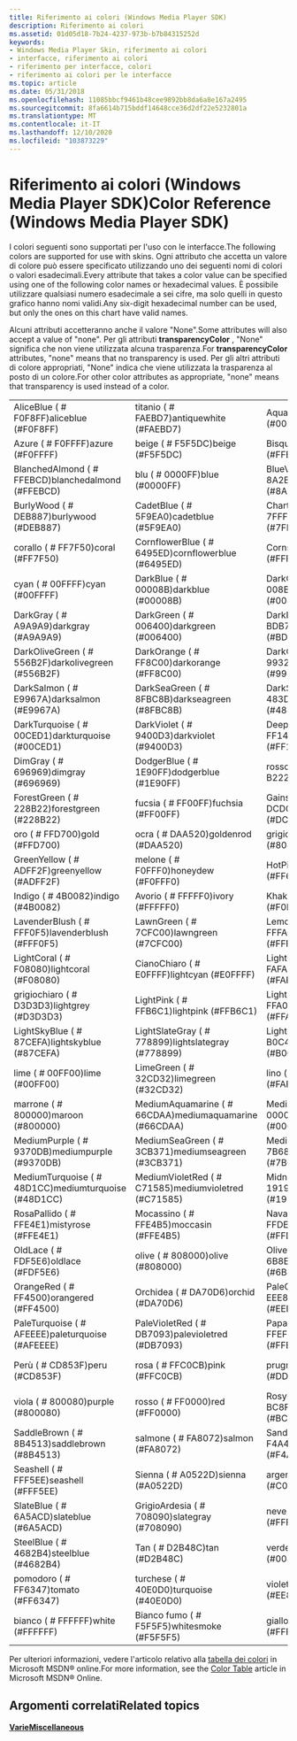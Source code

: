 ```yaml
---
title: Riferimento ai colori (Windows Media Player SDK)
description: Riferimento ai colori
ms.assetid: 01d05d18-7b24-4237-973b-b7b84315252d
keywords:
- Windows Media Player Skin, riferimento ai colori
- interfacce, riferimento ai colori
- riferimento per interfacce, colori
- riferimento ai colori per le interfacce
ms.topic: article
ms.date: 05/31/2018
ms.openlocfilehash: 11085bbcf9461b48cee9892bb8da6a8e167a2495
ms.sourcegitcommit: 8fa6614b715bddf14648cce36d2df22e5232801a
ms.translationtype: MT
ms.contentlocale: it-IT
ms.lasthandoff: 12/10/2020
ms.locfileid: "103873229"
---
```

# <a name="color-reference-windows-media-player-sdk"></a><span data-ttu-id="32fe2-107">Riferimento ai colori (Windows Media Player SDK)</span><span class="sxs-lookup"><span data-stu-id="32fe2-107">Color Reference (Windows Media Player SDK)</span></span>

<span data-ttu-id="32fe2-108">I colori seguenti sono supportati per l'uso con le interfacce.</span><span class="sxs-lookup"><span data-stu-id="32fe2-108">The following colors are supported for use with skins.</span></span> <span data-ttu-id="32fe2-109">Ogni attributo che accetta un valore di colore può essere specificato utilizzando uno dei seguenti nomi di colori o valori esadecimali.</span><span class="sxs-lookup"><span data-stu-id="32fe2-109">Every attribute that takes a color value can be specified using one of the following color names or hexadecimal values.</span></span> <span data-ttu-id="32fe2-110">È possibile utilizzare qualsiasi numero esadecimale a sei cifre, ma solo quelli in questo grafico hanno nomi validi.</span><span class="sxs-lookup"><span data-stu-id="32fe2-110">Any six-digit hexadecimal number can be used, but only the ones on this chart have valid names.</span></span>

<span data-ttu-id="32fe2-111">Alcuni attributi accetteranno anche il valore "None".</span><span class="sxs-lookup"><span data-stu-id="32fe2-111">Some attributes will also accept a value of "none".</span></span> <span data-ttu-id="32fe2-112">Per gli attributi **transparencyColor** , "None" significa che non viene utilizzata alcuna trasparenza.</span><span class="sxs-lookup"><span data-stu-id="32fe2-112">For **transparencyColor** attributes, "none" means that no transparency is used.</span></span> <span data-ttu-id="32fe2-113">Per gli altri attributi di colore appropriati, "None" indica che viene utilizzata la trasparenza al posto di un colore.</span><span class="sxs-lookup"><span data-stu-id="32fe2-113">For other color attributes as appropriate, "none" means that transparency is used instead of a color.</span></span>



|                            |                             |                                 |                              |
|----------------------------|-----------------------------|---------------------------------|------------------------------|
| <span data-ttu-id="32fe2-114">AliceBlue ( \# F0F8FF)</span><span class="sxs-lookup"><span data-stu-id="32fe2-114">aliceblue (\#F0F8FF)</span></span>       | <span data-ttu-id="32fe2-115">titanio ( \# FAEBD7)</span><span class="sxs-lookup"><span data-stu-id="32fe2-115">antiquewhite (\#FAEBD7)</span></span>     | <span data-ttu-id="32fe2-116">Aqua ( \# 00FFFF)</span><span class="sxs-lookup"><span data-stu-id="32fe2-116">aqua (\#00FFFF)</span></span>                 | <span data-ttu-id="32fe2-117">Aquamarine ( \# 7FFFD4)</span><span class="sxs-lookup"><span data-stu-id="32fe2-117">aquamarine (\#7FFFD4)</span></span>        |
| <span data-ttu-id="32fe2-118">Azure ( \# F0FFFF)</span><span class="sxs-lookup"><span data-stu-id="32fe2-118">azure (\#F0FFFF)</span></span>           | <span data-ttu-id="32fe2-119">beige ( \# F5F5DC)</span><span class="sxs-lookup"><span data-stu-id="32fe2-119">beige (\#F5F5DC)</span></span>            | <span data-ttu-id="32fe2-120">Bisque ( \# FFE4C4)</span><span class="sxs-lookup"><span data-stu-id="32fe2-120">bisque (\#FFE4C4)</span></span>               | <span data-ttu-id="32fe2-121">nero ( \# 000000)</span><span class="sxs-lookup"><span data-stu-id="32fe2-121">black (\#000000)</span></span>             |
| <span data-ttu-id="32fe2-122">BlanchedAlmond ( \# FFEBCD)</span><span class="sxs-lookup"><span data-stu-id="32fe2-122">blanchedalmond (\#FFEBCD)</span></span>  | <span data-ttu-id="32fe2-123">blu ( \# 0000FF)</span><span class="sxs-lookup"><span data-stu-id="32fe2-123">blue (\#0000FF)</span></span>             | <span data-ttu-id="32fe2-124">BlueViolet ( \# 8A2BE2)</span><span class="sxs-lookup"><span data-stu-id="32fe2-124">blueviolet (\#8A2BE2)</span></span>           | <span data-ttu-id="32fe2-125">marrone ( \# A52A2A)</span><span class="sxs-lookup"><span data-stu-id="32fe2-125">brown (\#A52A2A)</span></span>             |
| <span data-ttu-id="32fe2-126">BurlyWood ( \# DEB887)</span><span class="sxs-lookup"><span data-stu-id="32fe2-126">burlywood (\#DEB887)</span></span>       | <span data-ttu-id="32fe2-127">CadetBlue ( \# 5F9EA0)</span><span class="sxs-lookup"><span data-stu-id="32fe2-127">cadetblue (\#5F9EA0)</span></span>        | <span data-ttu-id="32fe2-128">Chartreuse ( \# 7FFF00)</span><span class="sxs-lookup"><span data-stu-id="32fe2-128">chartreuse (\#7FFF00)</span></span>           | <span data-ttu-id="32fe2-129">cioccolato ( \# D2691E)</span><span class="sxs-lookup"><span data-stu-id="32fe2-129">chocolate (\#D2691E)</span></span>         |
| <span data-ttu-id="32fe2-130">corallo ( \# FF7F50)</span><span class="sxs-lookup"><span data-stu-id="32fe2-130">coral (\#FF7F50)</span></span>           | <span data-ttu-id="32fe2-131">CornflowerBlue ( \# 6495ED)</span><span class="sxs-lookup"><span data-stu-id="32fe2-131">cornflowerblue (\#6495ED)</span></span>   | <span data-ttu-id="32fe2-132">Cornsilk ( \# FFF8DC)</span><span class="sxs-lookup"><span data-stu-id="32fe2-132">cornsilk (\#FFF8DC)</span></span>             | <span data-ttu-id="32fe2-133">Crimson ( \# DC143C)</span><span class="sxs-lookup"><span data-stu-id="32fe2-133">crimson (\#DC143C)</span></span>           |
| <span data-ttu-id="32fe2-134">cyan ( \# 00FFFF)</span><span class="sxs-lookup"><span data-stu-id="32fe2-134">cyan (\#00FFFF)</span></span>            | <span data-ttu-id="32fe2-135">DarkBlue ( \# 00008B)</span><span class="sxs-lookup"><span data-stu-id="32fe2-135">darkblue (\#00008B)</span></span>         | <span data-ttu-id="32fe2-136">DarkCyan ( \# 008B8B)</span><span class="sxs-lookup"><span data-stu-id="32fe2-136">darkcyan (\#008B8B)</span></span>             | <span data-ttu-id="32fe2-137">DarkGoldenrod ( \# B8860B)</span><span class="sxs-lookup"><span data-stu-id="32fe2-137">darkgoldenrod (\#B8860B)</span></span>     |
| <span data-ttu-id="32fe2-138">DarkGray ( \# A9A9A9)</span><span class="sxs-lookup"><span data-stu-id="32fe2-138">darkgray (\#A9A9A9)</span></span>        | <span data-ttu-id="32fe2-139">DarkGreen ( \# 006400)</span><span class="sxs-lookup"><span data-stu-id="32fe2-139">darkgreen (\#006400)</span></span>        | <span data-ttu-id="32fe2-140">DarkKhaki ( \# BDB76B)</span><span class="sxs-lookup"><span data-stu-id="32fe2-140">darkkhaki (\#BDB76B)</span></span>            | <span data-ttu-id="32fe2-141">DarkMagenta ( \# 8B008B)</span><span class="sxs-lookup"><span data-stu-id="32fe2-141">darkmagenta (\#8B008B)</span></span>       |
| <span data-ttu-id="32fe2-142">DarkOliveGreen ( \# 556B2F)</span><span class="sxs-lookup"><span data-stu-id="32fe2-142">darkolivegreen (\#556B2F)</span></span>  | <span data-ttu-id="32fe2-143">DarkOrange ( \# FF8C00)</span><span class="sxs-lookup"><span data-stu-id="32fe2-143">darkorange (\#FF8C00)</span></span>       | <span data-ttu-id="32fe2-144">DarkOrchid ( \# 9932CC)</span><span class="sxs-lookup"><span data-stu-id="32fe2-144">darkorchid (\#9932CC)</span></span>           | <span data-ttu-id="32fe2-145">DarkRed ( \# 8B0000)</span><span class="sxs-lookup"><span data-stu-id="32fe2-145">darkred (\#8B0000)</span></span>           |
| <span data-ttu-id="32fe2-146">DarkSalmon ( \# E9967A)</span><span class="sxs-lookup"><span data-stu-id="32fe2-146">darksalmon (\#E9967A)</span></span>      | <span data-ttu-id="32fe2-147">DarkSeaGreen ( \# 8FBC8B)</span><span class="sxs-lookup"><span data-stu-id="32fe2-147">darkseagreen (\#8FBC8B)</span></span>     | <span data-ttu-id="32fe2-148">DarkSlateBlue ( \# 483D8B)</span><span class="sxs-lookup"><span data-stu-id="32fe2-148">darkslateblue (\#483D8B)</span></span>        | <span data-ttu-id="32fe2-149">DarkSlateGray ( \# 2F4F4F)</span><span class="sxs-lookup"><span data-stu-id="32fe2-149">darkslategray (\#2F4F4F)</span></span>     |
| <span data-ttu-id="32fe2-150">DarkTurquoise ( \# 00CED1)</span><span class="sxs-lookup"><span data-stu-id="32fe2-150">darkturquoise (\#00CED1)</span></span>   | <span data-ttu-id="32fe2-151">DarkViolet ( \# 9400D3)</span><span class="sxs-lookup"><span data-stu-id="32fe2-151">darkviolet (\#9400D3)</span></span>       | <span data-ttu-id="32fe2-152">DeepPink ( \# FF1493)</span><span class="sxs-lookup"><span data-stu-id="32fe2-152">deeppink (\#FF1493)</span></span>             | <span data-ttu-id="32fe2-153">DeepSkyBlue ( \# 00BFFF)</span><span class="sxs-lookup"><span data-stu-id="32fe2-153">deepskyblue (\#00BFFF)</span></span>       |
| <span data-ttu-id="32fe2-154">DimGray ( \# 696969)</span><span class="sxs-lookup"><span data-stu-id="32fe2-154">dimgray (\#696969)</span></span>         | <span data-ttu-id="32fe2-155">DodgerBlue ( \# 1E90FF)</span><span class="sxs-lookup"><span data-stu-id="32fe2-155">dodgerblue (\#1E90FF)</span></span>       | <span data-ttu-id="32fe2-156">rosso mattone ( \# B22222)</span><span class="sxs-lookup"><span data-stu-id="32fe2-156">firebrick (\#B22222)</span></span>            | <span data-ttu-id="32fe2-157">FloralWhite ( \# FFFAF0)</span><span class="sxs-lookup"><span data-stu-id="32fe2-157">floralwhite (\#FFFAF0)</span></span>       |
| <span data-ttu-id="32fe2-158">ForestGreen ( \# 228B22)</span><span class="sxs-lookup"><span data-stu-id="32fe2-158">forestgreen (\#228B22)</span></span>     | <span data-ttu-id="32fe2-159">fucsia ( \# FF00FF)</span><span class="sxs-lookup"><span data-stu-id="32fe2-159">fuchsia (\#FF00FF)</span></span>          | <span data-ttu-id="32fe2-160">Gainsboro ( \# DCDCDC)</span><span class="sxs-lookup"><span data-stu-id="32fe2-160">gainsboro (\#DCDCDC)</span></span>            | <span data-ttu-id="32fe2-161">GhostWhite ( \# F8F8FF)</span><span class="sxs-lookup"><span data-stu-id="32fe2-161">ghostwhite (\#F8F8FF)</span></span>        |
| <span data-ttu-id="32fe2-162">oro ( \# FFD700)</span><span class="sxs-lookup"><span data-stu-id="32fe2-162">gold (\#FFD700)</span></span>            | <span data-ttu-id="32fe2-163">ocra ( \# DAA520)</span><span class="sxs-lookup"><span data-stu-id="32fe2-163">goldenrod (\#DAA520)</span></span>        | <span data-ttu-id="32fe2-164">grigio ( \# 808080)</span><span class="sxs-lookup"><span data-stu-id="32fe2-164">gray (\#808080)</span></span>                 | <span data-ttu-id="32fe2-165">verde ( \# 008000)</span><span class="sxs-lookup"><span data-stu-id="32fe2-165">green (\#008000)</span></span>             |
| <span data-ttu-id="32fe2-166">GreenYellow ( \# ADFF2F)</span><span class="sxs-lookup"><span data-stu-id="32fe2-166">greenyellow (\#ADFF2F)</span></span>     | <span data-ttu-id="32fe2-167">melone ( \# F0FFF0)</span><span class="sxs-lookup"><span data-stu-id="32fe2-167">honeydew (\#F0FFF0)</span></span>         | <span data-ttu-id="32fe2-168">HotPink ( \# FF69B4)</span><span class="sxs-lookup"><span data-stu-id="32fe2-168">hotpink (\#FF69B4)</span></span>              | <span data-ttu-id="32fe2-169">IndianRed ( \# CD5C5C)</span><span class="sxs-lookup"><span data-stu-id="32fe2-169">indianred (\#CD5C5C)</span></span>         |
| <span data-ttu-id="32fe2-170">Indigo ( \# 4B0082)</span><span class="sxs-lookup"><span data-stu-id="32fe2-170">indigo (\#4B0082)</span></span>          | <span data-ttu-id="32fe2-171">Avorio ( \# FFFFF0)</span><span class="sxs-lookup"><span data-stu-id="32fe2-171">ivory (\#FFFFF0)</span></span>            | <span data-ttu-id="32fe2-172">Khaki ( \# F0E68C)</span><span class="sxs-lookup"><span data-stu-id="32fe2-172">khaki (\#F0E68C)</span></span>                | <span data-ttu-id="32fe2-173">lavanda ( \# E6E6FA)</span><span class="sxs-lookup"><span data-stu-id="32fe2-173">lavender (\#E6E6FA)</span></span>          |
| <span data-ttu-id="32fe2-174">LavenderBlush ( \# FFF0F5)</span><span class="sxs-lookup"><span data-stu-id="32fe2-174">lavenderblush (\#FFF0F5)</span></span>   | <span data-ttu-id="32fe2-175">LawnGreen ( \# 7CFC00)</span><span class="sxs-lookup"><span data-stu-id="32fe2-175">lawngreen (\#7CFC00)</span></span>        | <span data-ttu-id="32fe2-176">LemonChiffon ( \# FFFACD)</span><span class="sxs-lookup"><span data-stu-id="32fe2-176">lemonchiffon (\#FFFACD)</span></span>         | <span data-ttu-id="32fe2-177">LightBlue ( \# ADD8E6)</span><span class="sxs-lookup"><span data-stu-id="32fe2-177">lightblue (\#ADD8E6)</span></span>         |
| <span data-ttu-id="32fe2-178">LightCoral ( \# F08080)</span><span class="sxs-lookup"><span data-stu-id="32fe2-178">lightcoral (\#F08080)</span></span>      | <span data-ttu-id="32fe2-179">CianoChiaro ( \# E0FFFF)</span><span class="sxs-lookup"><span data-stu-id="32fe2-179">lightcyan (\#E0FFFF)</span></span>        | <span data-ttu-id="32fe2-180">LightGoldenrodYellow ( \# FAFAD2)</span><span class="sxs-lookup"><span data-stu-id="32fe2-180">lightgoldenrodyellow (\#FAFAD2)</span></span> | <span data-ttu-id="32fe2-181">LightGreen ( \# 90EE90)</span><span class="sxs-lookup"><span data-stu-id="32fe2-181">lightgreen (\#90EE90)</span></span>        |
| <span data-ttu-id="32fe2-182">grigiochiaro ( \# D3D3D3)</span><span class="sxs-lookup"><span data-stu-id="32fe2-182">lightgrey (\#D3D3D3)</span></span>       | <span data-ttu-id="32fe2-183">LightPink ( \# FFB6C1)</span><span class="sxs-lookup"><span data-stu-id="32fe2-183">lightpink (\#FFB6C1)</span></span>        | <span data-ttu-id="32fe2-184">LightSalmon ( \# FFA07A)</span><span class="sxs-lookup"><span data-stu-id="32fe2-184">lightsalmon (\#FFA07A)</span></span>          | <span data-ttu-id="32fe2-185">LightSeaGreen ( \# 20B2AA)</span><span class="sxs-lookup"><span data-stu-id="32fe2-185">lightseagreen (\#20B2AA)</span></span>     |
| <span data-ttu-id="32fe2-186">LightSkyBlue ( \# 87CEFA)</span><span class="sxs-lookup"><span data-stu-id="32fe2-186">lightskyblue (\#87CEFA)</span></span>    | <span data-ttu-id="32fe2-187">LightSlateGray ( \# 778899)</span><span class="sxs-lookup"><span data-stu-id="32fe2-187">lightslategray (\#778899)</span></span>   | <span data-ttu-id="32fe2-188">LightSteelBlue ( \# B0C4DE)</span><span class="sxs-lookup"><span data-stu-id="32fe2-188">lightsteelblue (\#B0C4DE)</span></span>       | <span data-ttu-id="32fe2-189">LightYellow ( \# FFFFE0)</span><span class="sxs-lookup"><span data-stu-id="32fe2-189">lightyellow (\#FFFFE0)</span></span>       |
| <span data-ttu-id="32fe2-190">lime ( \# 00FF00)</span><span class="sxs-lookup"><span data-stu-id="32fe2-190">lime (\#00FF00)</span></span>            | <span data-ttu-id="32fe2-191">LimeGreen ( \# 32CD32)</span><span class="sxs-lookup"><span data-stu-id="32fe2-191">limegreen (\#32CD32)</span></span>        | <span data-ttu-id="32fe2-192">lino ( \# FAF0E6)</span><span class="sxs-lookup"><span data-stu-id="32fe2-192">linen (\#FAF0E6)</span></span>                | <span data-ttu-id="32fe2-193">Magenta ( \# FF00FF)</span><span class="sxs-lookup"><span data-stu-id="32fe2-193">magenta (\#FF00FF)</span></span>           |
| <span data-ttu-id="32fe2-194">marrone ( \# 800000)</span><span class="sxs-lookup"><span data-stu-id="32fe2-194">maroon (\#800000)</span></span>          | <span data-ttu-id="32fe2-195">MediumAquamarine ( \# 66CDAA)</span><span class="sxs-lookup"><span data-stu-id="32fe2-195">mediumaquamarine (\#66CDAA)</span></span> | <span data-ttu-id="32fe2-196">MediumBlue ( \# 0000CD)</span><span class="sxs-lookup"><span data-stu-id="32fe2-196">mediumblue (\#0000CD)</span></span>           | <span data-ttu-id="32fe2-197">MediumOrchid ( \# BA55D3)</span><span class="sxs-lookup"><span data-stu-id="32fe2-197">mediumorchid (\#BA55D3)</span></span>      |
| <span data-ttu-id="32fe2-198">MediumPurple ( \# 9370DB)</span><span class="sxs-lookup"><span data-stu-id="32fe2-198">mediumpurple (\#9370DB)</span></span>    | <span data-ttu-id="32fe2-199">MediumSeaGreen ( \# 3CB371)</span><span class="sxs-lookup"><span data-stu-id="32fe2-199">mediumseagreen (\#3CB371)</span></span>   | <span data-ttu-id="32fe2-200">MediumSlateBlue ( \# 7B68EE)</span><span class="sxs-lookup"><span data-stu-id="32fe2-200">mediumslateblue (\#7B68EE)</span></span>      | <span data-ttu-id="32fe2-201">MediumSpringGreen ( \# 00FA9A)</span><span class="sxs-lookup"><span data-stu-id="32fe2-201">mediumspringgreen (\#00FA9A)</span></span> |
| <span data-ttu-id="32fe2-202">MediumTurquoise ( \# 48D1CC)</span><span class="sxs-lookup"><span data-stu-id="32fe2-202">mediumturquoise (\#48D1CC)</span></span> | <span data-ttu-id="32fe2-203">MediumVioletRed ( \# C71585)</span><span class="sxs-lookup"><span data-stu-id="32fe2-203">mediumvioletred (\#C71585)</span></span>  | <span data-ttu-id="32fe2-204">MidnightBlue ( \# 191970)</span><span class="sxs-lookup"><span data-stu-id="32fe2-204">midnightblue (\#191970)</span></span>         | <span data-ttu-id="32fe2-205">MintCream ( \# F5FFFA)</span><span class="sxs-lookup"><span data-stu-id="32fe2-205">mintcream (\#F5FFFA)</span></span>         |
| <span data-ttu-id="32fe2-206">RosaPallido ( \# FFE4E1)</span><span class="sxs-lookup"><span data-stu-id="32fe2-206">mistyrose (\#FFE4E1)</span></span>       | <span data-ttu-id="32fe2-207">Mocassino ( \# FFE4B5)</span><span class="sxs-lookup"><span data-stu-id="32fe2-207">moccasin (\#FFE4B5)</span></span>         | <span data-ttu-id="32fe2-208">NavajoWhite ( \# FFDEAD)</span><span class="sxs-lookup"><span data-stu-id="32fe2-208">navajowhite (\#FFDEAD)</span></span>          | <span data-ttu-id="32fe2-209">blu marino ( \# 000080)</span><span class="sxs-lookup"><span data-stu-id="32fe2-209">navy (\#000080)</span></span>              |
| <span data-ttu-id="32fe2-210">OldLace ( \# FDF5E6)</span><span class="sxs-lookup"><span data-stu-id="32fe2-210">oldlace (\#FDF5E6)</span></span>         | <span data-ttu-id="32fe2-211">olive ( \# 808000)</span><span class="sxs-lookup"><span data-stu-id="32fe2-211">olive (\#808000)</span></span>            | <span data-ttu-id="32fe2-212">OliveDrab ( \# 6B8E23)</span><span class="sxs-lookup"><span data-stu-id="32fe2-212">olivedrab (\#6B8E23)</span></span>            | <span data-ttu-id="32fe2-213">arancione ( \# FFA500)</span><span class="sxs-lookup"><span data-stu-id="32fe2-213">orange (\#FFA500)</span></span>            |
| <span data-ttu-id="32fe2-214">OrangeRed ( \# FF4500)</span><span class="sxs-lookup"><span data-stu-id="32fe2-214">orangered (\#FF4500)</span></span>       | <span data-ttu-id="32fe2-215">Orchidea ( \# DA70D6)</span><span class="sxs-lookup"><span data-stu-id="32fe2-215">orchid (\#DA70D6)</span></span>           | <span data-ttu-id="32fe2-216">PaleGoldenrod ( \# EEE8AA)</span><span class="sxs-lookup"><span data-stu-id="32fe2-216">palegoldenrod (\#EEE8AA)</span></span>        | <span data-ttu-id="32fe2-217">PaleGreen ( \# 98FB98)</span><span class="sxs-lookup"><span data-stu-id="32fe2-217">palegreen (\#98FB98)</span></span>         |
| <span data-ttu-id="32fe2-218">PaleTurquoise ( \# AFEEEE)</span><span class="sxs-lookup"><span data-stu-id="32fe2-218">paleturquoise (\#AFEEEE)</span></span>   | <span data-ttu-id="32fe2-219">PaleVioletRed ( \# DB7093)</span><span class="sxs-lookup"><span data-stu-id="32fe2-219">palevioletred (\#DB7093)</span></span>    | <span data-ttu-id="32fe2-220">PapayaWhip ( \# FFEFD5)</span><span class="sxs-lookup"><span data-stu-id="32fe2-220">papayawhip (\#FFEFD5)</span></span>           | <span data-ttu-id="32fe2-221">PeachPuff ( \# FFDAB9)</span><span class="sxs-lookup"><span data-stu-id="32fe2-221">peachpuff (\#FFDAB9)</span></span>         |
| <span data-ttu-id="32fe2-222">Perù ( \# CD853F)</span><span class="sxs-lookup"><span data-stu-id="32fe2-222">peru (\#CD853F)</span></span>            | <span data-ttu-id="32fe2-223">rosa ( \# FFC0CB)</span><span class="sxs-lookup"><span data-stu-id="32fe2-223">pink (\#FFC0CB)</span></span>             | <span data-ttu-id="32fe2-224">prugna ( \# DDA0DD)</span><span class="sxs-lookup"><span data-stu-id="32fe2-224">plum (\#DDA0DD)</span></span>                 | <span data-ttu-id="32fe2-225">PowderBlue ( \# B0E0E6)</span><span class="sxs-lookup"><span data-stu-id="32fe2-225">powderblue (\#B0E0E6)</span></span>        |
| <span data-ttu-id="32fe2-226">viola ( \# 800080)</span><span class="sxs-lookup"><span data-stu-id="32fe2-226">purple (\#800080)</span></span>          | <span data-ttu-id="32fe2-227">rosso ( \# FF0000)</span><span class="sxs-lookup"><span data-stu-id="32fe2-227">red (\#FF0000)</span></span>              | <span data-ttu-id="32fe2-228">RosyBrown ( \# BC8F8F)</span><span class="sxs-lookup"><span data-stu-id="32fe2-228">rosybrown (\#BC8F8F)</span></span>            | <span data-ttu-id="32fe2-229">RoyalBlue ( \# 4169E1)</span><span class="sxs-lookup"><span data-stu-id="32fe2-229">royalblue (\#4169E1)</span></span>         |
| <span data-ttu-id="32fe2-230">SaddleBrown ( \# 8B4513)</span><span class="sxs-lookup"><span data-stu-id="32fe2-230">saddlebrown (\#8B4513)</span></span>     | <span data-ttu-id="32fe2-231">salmone ( \# FA8072)</span><span class="sxs-lookup"><span data-stu-id="32fe2-231">salmon (\#FA8072)</span></span>           | <span data-ttu-id="32fe2-232">SandyBrown ( \# F4A460)</span><span class="sxs-lookup"><span data-stu-id="32fe2-232">sandybrown (\#F4A460)</span></span>           | <span data-ttu-id="32fe2-233">SeaGreen ( \# 2E8B57)</span><span class="sxs-lookup"><span data-stu-id="32fe2-233">seagreen (\#2E8B57)</span></span>          |
| <span data-ttu-id="32fe2-234">Seashell ( \# FFF5EE)</span><span class="sxs-lookup"><span data-stu-id="32fe2-234">seashell (\#FFF5EE)</span></span>        | <span data-ttu-id="32fe2-235">Sienna ( \# A0522D)</span><span class="sxs-lookup"><span data-stu-id="32fe2-235">sienna (\#A0522D)</span></span>           | <span data-ttu-id="32fe2-236">argento ( \# C0C0C0)</span><span class="sxs-lookup"><span data-stu-id="32fe2-236">silver (\#C0C0C0)</span></span>               | <span data-ttu-id="32fe2-237">SkyBlue ( \# 87CEEB)</span><span class="sxs-lookup"><span data-stu-id="32fe2-237">skyblue (\#87CEEB)</span></span>           |
| <span data-ttu-id="32fe2-238">SlateBlue ( \# 6A5ACD)</span><span class="sxs-lookup"><span data-stu-id="32fe2-238">slateblue (\#6A5ACD)</span></span>       | <span data-ttu-id="32fe2-239">GrigioArdesia ( \# 708090)</span><span class="sxs-lookup"><span data-stu-id="32fe2-239">slategray (\#708090)</span></span>        | <span data-ttu-id="32fe2-240">neve ( \# FFFAFA)</span><span class="sxs-lookup"><span data-stu-id="32fe2-240">snow (\#FFFAFA)</span></span>                 | <span data-ttu-id="32fe2-241">SpringGreen ( \# 00FF7F)</span><span class="sxs-lookup"><span data-stu-id="32fe2-241">springgreen (\#00FF7F)</span></span>       |
| <span data-ttu-id="32fe2-242">SteelBlue ( \# 4682B4)</span><span class="sxs-lookup"><span data-stu-id="32fe2-242">steelblue (\#4682B4)</span></span>       | <span data-ttu-id="32fe2-243">Tan ( \# D2B48C)</span><span class="sxs-lookup"><span data-stu-id="32fe2-243">tan (\#D2B48C)</span></span>              | <span data-ttu-id="32fe2-244">verde acqua ( \# 008080)</span><span class="sxs-lookup"><span data-stu-id="32fe2-244">teal (\#008080)</span></span>                 | <span data-ttu-id="32fe2-245">Cardo ( \# D8BFD8)</span><span class="sxs-lookup"><span data-stu-id="32fe2-245">thistle (\#D8BFD8)</span></span>           |
| <span data-ttu-id="32fe2-246">pomodoro ( \# FF6347)</span><span class="sxs-lookup"><span data-stu-id="32fe2-246">tomato (\#FF6347)</span></span>          | <span data-ttu-id="32fe2-247">turchese ( \# 40E0D0)</span><span class="sxs-lookup"><span data-stu-id="32fe2-247">turquoise (\#40E0D0)</span></span>        | <span data-ttu-id="32fe2-248">violetto ( \# EE82EE)</span><span class="sxs-lookup"><span data-stu-id="32fe2-248">violet (\#EE82EE)</span></span>               | <span data-ttu-id="32fe2-249">frumento ( \# F5DEB3)</span><span class="sxs-lookup"><span data-stu-id="32fe2-249">wheat (\#F5DEB3)</span></span>             |
| <span data-ttu-id="32fe2-250">bianco ( \# FFFFFF)</span><span class="sxs-lookup"><span data-stu-id="32fe2-250">white (\#FFFFFF)</span></span>           | <span data-ttu-id="32fe2-251">Bianco fumo ( \# F5F5F5)</span><span class="sxs-lookup"><span data-stu-id="32fe2-251">whitesmoke (\#F5F5F5)</span></span>       | <span data-ttu-id="32fe2-252">giallo ( \# FFFF00)</span><span class="sxs-lookup"><span data-stu-id="32fe2-252">yellow (\#FFFF00)</span></span>               | <span data-ttu-id="32fe2-253">YellowGreen ( \# 9ACD32)</span><span class="sxs-lookup"><span data-stu-id="32fe2-253">yellowgreen (\#9ACD32)</span></span>       |



 

<span data-ttu-id="32fe2-254">Per ulteriori informazioni, vedere l'articolo relativo alla [tabella dei colori](https://msdn.microsoft.com/library/ms531197.aspx) in Microsoft MSDN® online.</span><span class="sxs-lookup"><span data-stu-id="32fe2-254">For more information, see the [Color Table](https://msdn.microsoft.com/library/ms531197.aspx) article in Microsoft MSDN® Online.</span></span>

## <a name="related-topics"></a><span data-ttu-id="32fe2-255">Argomenti correlati</span><span class="sxs-lookup"><span data-stu-id="32fe2-255">Related topics</span></span>

<dl> <dt>

[<span data-ttu-id="32fe2-256">**Varie**</span><span class="sxs-lookup"><span data-stu-id="32fe2-256">**Miscellaneous**</span></span>](miscellaneous.md)
</dt> </dl>

 

 




